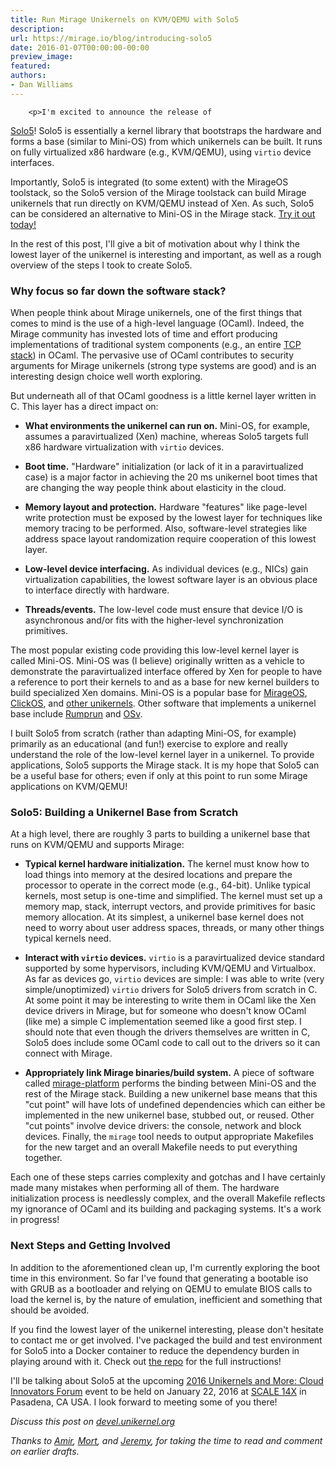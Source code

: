 ```yaml
---
title: Run Mirage Unikernels on KVM/QEMU with Solo5
description:
url: https://mirage.io/blog/introducing-solo5
date: 2016-01-07T00:00:00-00:00
preview_image:
featured:
authors:
- Dan Williams
---
```



        <p>I'm excited to announce the release of
<a href="https://github.com/solo5/solo5">Solo5</a>!
Solo5 is essentially a kernel library that bootstraps the hardware and
forms a base (similar to Mini-OS) from which unikernels can be built.
It runs on fully virtualized x86 hardware (e.g., KVM/QEMU), using
<code>virtio</code> device interfaces.</p>
<p>Importantly, Solo5 is integrated (to some extent) with the MirageOS
toolstack, so the Solo5 version of the Mirage toolstack can build
Mirage unikernels that run directly on KVM/QEMU instead of Xen.  As
such, Solo5 can be considered an alternative to Mini-OS in the Mirage
stack.  <a href="https://github.com/solo5/solo5">Try it out
today!</a></p>
<p>In the rest of this post, I'll give a bit of motivation about why I
think the lowest layer of the unikernel is interesting and important,
as well as a rough overview of the steps I took to create Solo5.</p>
<h3>Why focus so far down the software stack?</h3>
<p>When people think about Mirage unikernels, one of the first things
that comes to mind is the use of a high-level language (OCaml).
Indeed, the Mirage community has invested lots of time and effort
producing implementations of traditional system components (e.g., an
entire <a href="https://github.com/mirage/mirage-tcpip">TCP stack</a>) in OCaml.  The pervasive use of OCaml contributes to
security arguments for Mirage unikernels (strong type systems are
good) and is an interesting design choice well worth exploring.</p>
<p>But underneath all of that OCaml goodness is a little kernel layer
written in C.  This layer has a direct impact on:</p>
<ul>
<li>
<p><strong>What environments the unikernel can run on.</strong> Mini-OS, for
example, assumes a paravirtualized (Xen) machine, whereas Solo5
targets full x86 hardware virtualization with <code>virtio</code> devices.</p>
</li>
<li>
<p><strong>Boot time.</strong> &quot;Hardware&quot; initialization (or lack of it in a
paravirtualized case) is a major factor in achieving the 20 ms
unikernel boot times that are changing the way people think about
elasticity in the cloud.</p>
</li>
<li>
<p><strong>Memory layout and protection.</strong> Hardware &quot;features&quot; like
page-level write protection must be exposed by the lowest layer for
techniques like memory tracing to be performed.  Also,
software-level strategies like address space layout randomization
require cooperation of this lowest layer.</p>
</li>
<li>
<p><strong>Low-level device interfacing.</strong> As individual devices (e.g., NICs)
gain virtualization capabilities, the lowest software layer is an
obvious place to interface directly with hardware.</p>
</li>
<li>
<p><strong>Threads/events.</strong> The low-level code must ensure that device I/O
is asynchronous and/or fits with the higher-level synchronization
primitives.</p>
</li>
</ul>
<p>The most popular existing code providing this low-level kernel layer
is called Mini-OS.  Mini-OS was (I believe) originally written as
a vehicle to demonstrate the paravirtualized interface offered by Xen
for people to have a reference to port their kernels to and as a base
for new kernel builders to build specialized Xen domains.  Mini-OS is
a popular base for <a href="https://mirage.io">MirageOS</a>,
<a href="http://cnp.neclab.eu/projects/clickos/ - [1 Client error: Timeout was reached]">ClickOS</a>,
and <a href="http://unikernel.org/projects/">other unikernels</a>.  Other
software that implements a unikernel base include
<a href="http://rumpkernel.org/">Rumprun</a> and <a href="http://osv.io/">OSv</a>.</p>
<p>I built Solo5 from scratch (rather than adapting Mini-OS, for example)
primarily as an educational (and fun!) exercise to explore and really
understand the role of the low-level kernel layer in a unikernel.  To
provide applications, Solo5 supports the Mirage stack.  It is my hope
that Solo5 can be a useful base for others; even if only at this point
to run some Mirage applications on KVM/QEMU!</p>
<h3>Solo5: Building a Unikernel Base from Scratch</h3>
<p>At a high level, there are roughly 3 parts to building a unikernel
base that runs on KVM/QEMU and supports Mirage:</p>
<ul>
<li>
<p><strong>Typical kernel hardware initialization.</strong> The kernel must know how
to load things into memory at the desired locations and prepare
the processor to operate in the correct mode (e.g., 64-bit).  Unlike
typical kernels, most setup is one-time and simplified.  The kernel
must set up a memory map, stack, interrupt vectors, and provide
primitives for basic memory allocation.  At its simplest, a
unikernel base kernel does not need to worry about user address
spaces, threads, or many other things typical kernels need.</p>
</li>
<li>
<p><strong>Interact with <code>virtio</code> devices.</strong> <code>virtio</code> is a paravirtualized
device standard supported by some hypervisors, including KVM/QEMU
and Virtualbox.  As far as devices go, <code>virtio</code> devices are simple:
I was able to write (very simple/unoptimized) <code>virtio</code> drivers for
Solo5 drivers from scratch in C.  At some point it may be
interesting to write them in OCaml like the Xen device drivers in
Mirage, but for someone who doesn't know OCaml (like me) a simple C
implementation seemed like a good first step.  I should note that
even though the drivers themselves are written in C, Solo5 does
include some OCaml code to call out to the drivers so it can connect with
Mirage.</p>
</li>
<li>
<p><strong>Appropriately link Mirage binaries/build system.</strong> A piece of
software called <a href="https://github.com/mirage/mirage-platform">mirage-platform</a>
performs the binding between Mini-OS
and the rest of the Mirage stack.  Building a new unikernel base
means that this &quot;cut point&quot; will have lots of undefined dependencies
which can either be implemented in the new unikernel base, stubbed
out, or reused.  Other &quot;cut points&quot; involve device drivers: the
console, network and block devices.  Finally, the <code>mirage</code> tool
needs to output appropriate Makefiles for the new target and an
overall Makefile needs to put everything together.</p>
</li>
</ul>
<p>Each one of these steps carries complexity and gotchas and I have
certainly made many mistakes when performing all of them.  The
hardware initialization process is needlessly complex, and the overall
Makefile reflects my ignorance of OCaml and its building and packaging
systems.  It's a work in progress!</p>
<h3>Next Steps and Getting Involved</h3>
<p>In addition to the aforementioned clean up, I'm currently exploring
the boot time in this environment.  So far I've found that generating
a bootable iso with GRUB as a bootloader and relying on QEMU to
emulate BIOS calls to load the kernel is, by the nature of emulation,
inefficient and something that should be avoided.</p>
<p>If you find the lowest layer of the unikernel interesting, please
don't hesitate to contact me or get involved.  I've packaged the build
and test environment for Solo5 into a Docker container to reduce the
dependency burden in playing around with it.  Check out <a href="https://github.com/solo5/solo5">the
repo</a> for the full
instructions!</p>
<p>I'll be talking about Solo5 at the upcoming <a href="http://wiki.xenproject.org/wiki/2016_Unikernels_and_More:_Cloud_Innovators_Forum_Schedule">2016 Unikernels and More:
Cloud Innovators
Forum</a>
event to be held on January 22, 2016 at <a href="https://www.socallinuxexpo.org/scale/14x">SCALE
14X</a> in Pasadena, CA USA.  I
look forward to meeting some of you there!</p>
<p><em>Discuss this post on <a href="https://devel.unikernel.org/t/run-mirage-unikernels-on-kvm-qemu-with-solo5/59 - [1 Client error: Couldn't resolve host name]">devel.unikernel.org</a></em></p>
<p><em>Thanks to <a href="https://twitter.com/amirmc - [1 Client error: Number of redirects hit maximum amount]">Amir</a>,
<a href="http://mort.io">Mort</a>,
and <a href="https://github.com/yallop">Jeremy</a>,
for taking the time to read and comment on earlier drafts.</em></p>

      

